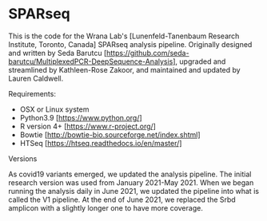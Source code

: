 # SPARseq
This is the code for the Wrana Lab's [Lunenfeld-Tanenbaum Research Institute, Toronto, Canada] SPARseq analysis pipeline. Originally designed and written by Seda Barutcu [https://github.com/seda-barutcu/MultiplexedPCR-DeepSequence-Analysis], upgraded and streamlined by Kathleen-Rose Zakoor, and maintained and updated by Lauren Caldwell. 

Requirements:

* OSX or Linux system
* Python3.9 [https://www.python.org/]
* R version 4+ [https://www.r-project.org/]
* Bowtie [http://bowtie-bio.sourceforge.net/index.shtml]
* HTSeq [https://htseq.readthedocs.io/en/master/]


Versions

As covid19 variants emerged, we updated the analysis pipeline. The initial research version was used from January 2021-May 2021. When we began running the analysis daily in June 2021, we updated the pipeline into what is called the V1 pipeline. At the end of June 2021, we replaced the Srbd amplicon with a slightly longer one to have more coverage. 





